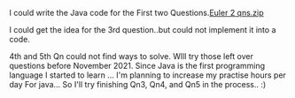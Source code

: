 I could write the Java code for the First two Questions.[Euler 2 qns.zip](https://github.com/vishalj0501/amfosstasks/files/7572962/Euler.2.qns.zip)


I could get the idea for the 3rd question..but could not implement it into a code.

4th and 5th Qn could not find ways to solve.
WIll try those left over questions before November 2021.
Since Java is the first programming language I started to learn ...
I'm planning to increase my practise hours per day For java...
So I'll try finishing Qn3, Qn4, and Qn5  in the process..   :)
